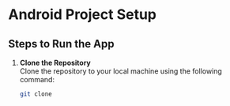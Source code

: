 # Android Project Setup

## Steps to Run the App
1. **Clone the Repository**  
   Clone the repository to your local machine using the following command:  
   ```bash
   git clone 
